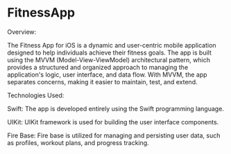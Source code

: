 # FitnessApp

Overview:

The Fitness App for iOS is a dynamic and user-centric mobile application designed to help individuals achieve their fitness goals. The app is built using the MVVM (Model-View-ViewModel) architectural pattern, which provides a structured and organized approach to managing the application's logic, user interface, and data flow. With MVVM, the app separates concerns, making it easier to maintain, test, and extend.

Technologies Used:

Swift: The app is developed entirely using the Swift programming language.

UIKit: UIKit framework is used for building the user interface components.

Fire Base: Fire base is utilized for managing and persisting user data, such as profiles, workout plans, and progress tracking.
